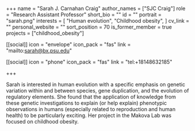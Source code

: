 +++
name = "Sarah J. Carnahan Craig"
author_names = ["SJC Craig"]
role = "Research Assistant Professor"
short_bio = ""
id = ""
portrait = "sarah.png"
interests = [
  "Human evolution",
  "Childhood obesity",
]
cv_link = ""
personal_website = ""
sort_position = 70
is_former_member = true
projects = ["childhood_obesity"]

[[social]]
    icon = "envelope"
    icon_pack = "fas"
    link = "mailto:sarah@bx.psu.edu"

[[social]]
    icon = "phone"
    icon_pack = "fas"
    link = "tel:+18148632185"

+++

Sarah is interested in human evolution with a specific emphasis
on genetic variation within and between species, gene duplication,
and the evolution of regulatory elements. She found that the application
of knowledge from these genetic investigations to explain (or help
explain) phenotypic observations in humans (especially related to
reproduction and human health) to be particularly exciting. Her
project in the Makova Lab was focused on childhood obesity.
